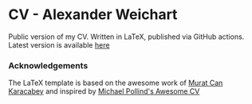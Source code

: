 # CV - Alexander Weichart

Public version of my CV. Written in LaTeX, published via GitHub actions. Latest version is available [here](https://github.com/AlexW00/CV/releases/latest)

### Acknowledgements

The LaTeX template is based on the awesome work of [Murat Can Karacabey](https://www.overleaf.com/read/gzgzrpszyzyg) and inspired by [Michael Pollind's Awesome CV](https://www.overleaf.com/articles/michael-pollinds-cv/xzffmjvnvxrk)